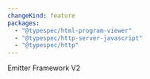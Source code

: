 ```yaml
---
changeKind: feature
packages:
  - "@typespec/html-program-viewer"
  - "@typespec/http-server-javascript"
  - "@typespec/http"
---
```


Emitter Framework V2

